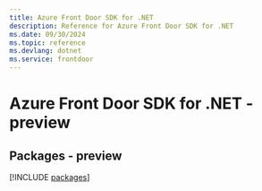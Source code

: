```yaml
---
title: Azure Front Door SDK for .NET
description: Reference for Azure Front Door SDK for .NET
ms.date: 09/30/2024
ms.topic: reference
ms.devlang: dotnet
ms.service: frontdoor
---
```

# Azure Front Door SDK for .NET - preview
## Packages - preview
[!INCLUDE [packages](front-door-index.md)]